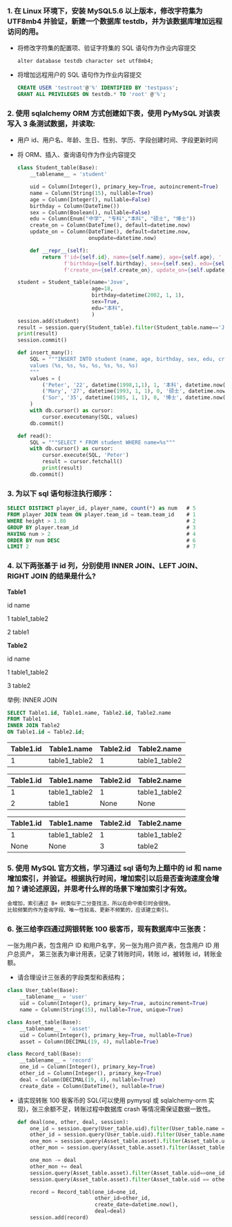 ### 1. 在 Linux 环境下，安装 MySQL5.6 以上版本，修改字符集为 UTF8mb4 并验证，新建一个数据库 testdb，并为该数据库增加远程访问的用。

- 将修改字符集的配置项、验证字符集的 SQL 语句作为作业内容提交

  ```mysql
  alter database testdb character set utf8mb4;
  ```

- 将增加远程用户的 SQL 语句作为作业内容提交

  ```sql
  CREATE USER 'testroot'@'%' IDENTIFIED BY 'testpass';
  GRANT ALL PRIVILEGES ON testdb.* TO 'root' @'%';
  ```

### 2. 使用 sqlalchemy ORM 方式创建如下表，使用 PyMySQL 对该表写入 3 条测试数据，并读取:

- 用户 id、用户名、年龄、生日、性别、学历、字段创建时间、字段更新时间

- 将 ORM、插入、查询语句作为作业内容提交

  ```python
  class Student_table(Base):
      __tablename__ = 'student'
  
      uid = Column(Integer(), primary_key=True, autoincrement=True)
      name = Column(String(15), nullable=True)
      age = Column(Integer(), nullable=False)
      birthday = Column(DateTime())
      sex = Column(Boolean(), nullable=False)
      edu = Column(Enum("中学", "专科","本科", "硕士", "博士"))
      create_on = Column(DateTime(), default=datetime.now)
      update_on = Column(DateTime(), default=datetime.now,
                         onupdate=datetime.now)
  
      def __repr__(self):
          return f'id={self.id}, name={self.name}, age={self.age}, ' \
                 f'birthday={self.birthday}, sex={self.sex}, edu={self.edu}, ' \
                 f'create_on={self.create_on}, update_on={self.update_on}'
  
  ```

  ```python
  student = Student_table(name='Jove',
                          age=18,
                          birthday=datetime(2002, 1, 1),
                          sex=True,
                          edu="本科",
                          )
  session.add(student)
  result = session.query(Student_table).filter(Student_table.name=='Jove').all()
  print(result)
  session.commit()
  ```

  ```python
  def insert_many():
      SQL = """INSERT INTO student (name, age, birthday, sex, edu, create_on, update_on)
      values (%s, %s, %s, %s, %s, %s, %s)
      """
      values = (
          ('Peter', '22', datetime(1998,1,1), 1, '本科', datetime.now(), datetime.now()),
          ('Mary', '27', datetime(1993, 1, 1), 0, '硕士', datetime.now(), datetime.now()),
          ('Sor', '35', datetime(1985, 1, 1), 0, '博士', datetime.now(), datetime.now())
      )
      with db.cursor() as cursor:
          cursor.executemany(SQL, values)
      db.commit()
  
  def read():
      SQL = """SELECT * FROM student WHERE name=%s"""
      with db.cursor() as cursor:
          cursor.execute(SQL, 'Peter')
          result = cursor.fetchall()
          print(result)
      db.commit()
  ```

  

### 3. 为以下 sql 语句标注执行顺序：


```sql
SELECT DISTINCT player_id, player_name, count(*) as num   # 5
FROM player JOIN team ON player.team_id = team.team_id    # 1
WHERE height > 1.80                                       # 2
GROUP BY player.team_id                                   # 3
HAVING num > 2                                            # 4
ORDER BY num DESC                                         # 6
LIMIT 2                                                   # 7
```



### 4. 以下两张基于 id 列，分别使用 INNER JOIN、LEFT JOIN、 RIGHT JOIN 的结果是什么?

**Table1**

id name

1 table1_table2

2 table1

**Table2**

id name

1 table1_table2

3 table2

举例: INNER JOIN

```SQL
SELECT Table1.id, Table1.name, Table2.id, Table2.name
FROM Table1
INNER JOIN Table2
ON Table1.id = Table2.id;
```

| Table1.id | Table1.name   | Table2.id | Table2.name   |
| --------- | ------------- | --------- | ------------- |
| 1         | table1_table2 | 1         | table1_table2 |

| Table1.id | Table1.name   | Table2.id | Table2.name   |
| --------- | ------------- | --------- | ------------- |
| 1         | table1_table2 | 1         | table1_table2 |
| 2         | table1        | None      | None          |

| Table1.id | Table1.name   | Table2.id | Table2.name   |
| --------- | ------------- | --------- | ------------- |
| 1         | table1_table2 | 1         | table1_table2 |
| None      | None          | 3         | table2        |

### 5. 使用 MySQL 官方文档，学习通过 sql 语句为上题中的 id 和 name 增加索引，并验证。根据执行时间，增加索引以后是否查询速度会增加？请论述原因，并思考什么样的场景下增加索引才有效。

```txt
会增加，索引通过 B+ 树类似于二分查找法，所以在命中索引时会很快。
比较频繁的作为查询字段、唯一性较高、更新不频繁的，应该建立索引。
```

### 6. 张三给李四通过网银转账 100 极客币，现有数据库中三张表：

一张为用户表，包含用户 ID 和用户名字，另一张为用户资产表，包含用户 ID 用户总资产，
第三张表为审计用表，记录了转账时间，转账 id，被转账 id，转账金额。

- 请合理设计三张表的字段类型和表结构；
```python
class User_table(Base):
    __tablename__ = 'user'
    uid = Column(Integer(), primary_key=True, autoincrement=True)
    name = Column(String(15), nullable=True, unique=True)

class Asset_table(Base):
    __tablename__ = 'asset'
    uid = Column(Integer(), primary_key=True, nullable=True)
    asset = Column(DECIMAL(19, 4), nullable=True)

class Record_tabl(Base):
    __tablename__ = 'record'
    one_id = Column(Integer(), primary_key=True)
    other_id = Column(Integer(), primary_key=True)
    deal = Column(DECIMAL(19, 4), nullable=True)
    create_date = Column(DateTime(), nullable=True)
```
- 请实现转账 100 极客币的 SQL(可以使用 pymysql 或 sqlalchemy-orm 实现)，张三余额不足，转账过程中数据库 crash 等情况需保证数据一致性。

  ```python
  def deal(one, other, deal, session):
      one_id = session.query(User_table.uid).filter(User_table.name == one).one()[0]
      other_id = session.query(User_table.uid).filter(User_table.name == other).one()[0]
      one_mon = session.query(Asset_table.asset).filter(Asset_table.uid==one_id, Asset_table.asset>deal).one()[0]
      other_mon = session.query(Asset_table.asset).filter(Asset_table.uid==other_id).one()[0]
  
      one_mon -= deal
      other_mon += deal
      session.query(Asset_table.asset).filter(Asset_table.uid==one_id).update({Asset_table.asset: one_mon})
      session.query(Asset_table.asset).filter(Asset_table.uid == other_id).update({Asset_table.asset: other_mon})
  
      record = Record_tabl(one_id=one_id,
                           other_id=other_id,
                           create_date=datetime.now(),
                           deal=deal)
      session.add(record)
  ```

  
